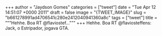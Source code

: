 
+++
author = "Jaydson Gomes"
categories = ["tweet"]
date = "Tue Apr 12 14:51:07 +0000 2011"
draft = false
image = "{TWEET_IMAGE}"
slug = "b661278991ad4706541c280e2412040941360a8c"
tags = ["tweet"]
title = """Hehhe. Boa RT @flaviostef..."""
+++
Hehhe. Boa RT @flaviosteffens: Jack, o Estripador, jogava GTA.
